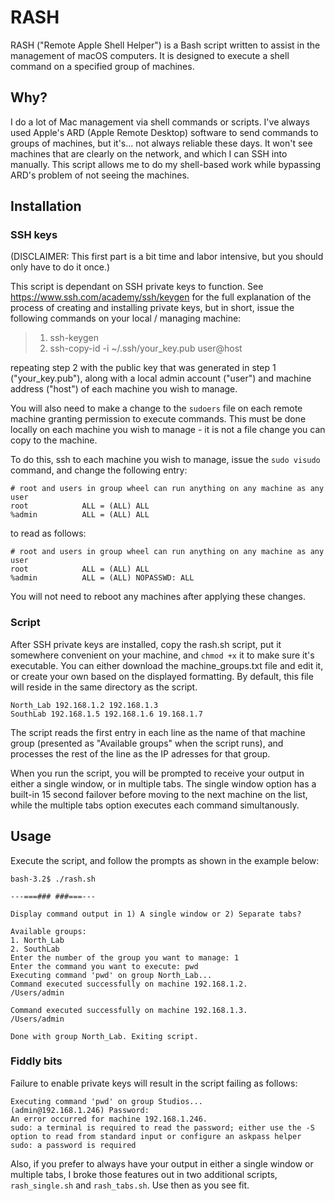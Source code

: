# RASH

RASH ("Remote Apple Shell Helper") is a Bash script written to assist in the management of macOS computers. It is designed to execute a shell command on a specified group of machines.

## Why?

I do a lot of Mac management via shell commands or scripts. I've always used Apple's ARD (Apple Remote Desktop) software to send commands to groups of machines, but it's... not always reliable these days. It won't see machines that are clearly on the network, and which I can SSH into manually. This script allows me to do my shell-based work while bypassing ARD's problem of not seeing the machines.

## Installation

### SSH keys

(DISCLAIMER: This first part is a bit time and labor intensive, but you should only have to do it once.)

This script is dependant on SSH private keys to function. See https://www.ssh.com/academy/ssh/keygen for the full explanation of the process of creating and installing private keys, but in short, issue the following commands on your local / managing machine:

> 1) ssh-keygen
> 2) ssh-copy-id -i ~/.ssh/your_key.pub user@host

repeating step 2 with the public key that was generated in step 1 ("your_key.pub"), along with a local admin account ("user") and machine address ("host") of each machine you wish to manage.

You will also need to make a change to the `sudoers` file on each remote machine granting permission to execute commands. This must be done locally on each machine you wish to manage - it is not a file change you can copy to the machine.

To do this, ssh to each machine you wish to manage, issue the `sudo visudo` command, and change the following entry:

```
# root and users in group wheel can run anything on any machine as any user
root            ALL = (ALL) ALL
%admin          ALL = (ALL) ALL
```

to read as follows:

```
# root and users in group wheel can run anything on any machine as any user
root            ALL = (ALL) ALL
%admin          ALL = (ALL) NOPASSWD: ALL
```

You will not need to reboot any machines after applying these changes.

### Script

After SSH private keys are installed, copy the rash.sh script, put it somewhere convenient on your machine, and `chmod +x` it to make sure it's executable. You can either download the machine_groups.txt file and edit it, or create your own based on the displayed formatting. By default, this file will reside in the same directory as the script. 

```
North_Lab 192.168.1.2 192.168.1.3
SouthLab 192.168.1.5 192.168.1.6 19.168.1.7
```

The script reads the first entry in each line as the name of that machine group (presented as "Available groups" when the script runs), and processes the rest of the line as the IP adresses for that group.

When you run the script, you will be prompted to receive your output in either a single window, or in multiple tabs. The single window option has a built-in 15 second failover before moving to the next machine on the list, while the multiple tabs option executes each command simultanously.

## Usage

Execute the script, and follow the prompts as shown in the example below:

```
bash-3.2$ ./rash.sh

---===### ###===---

Display command output in 1) A single window or 2) Separate tabs? 

Available groups:
1. North_Lab
2. SouthLab
Enter the number of the group you want to manage: 1
Enter the command you want to execute: pwd
Executing command 'pwd' on group North_Lab...
Command executed successfully on machine 192.168.1.2.
/Users/admin

Command executed successfully on machine 192.168.1.3.
/Users/admin

Done with group North_Lab. Exiting script.
```

### Fiddly bits

Failure to enable private keys will result in the script failing as follows:

```
Executing command 'pwd' on group Studios...
(admin@192.168.1.246) Password:
An error occurred for machine 192.168.1.246.
sudo: a terminal is required to read the password; either use the -S option to read from standard input or configure an askpass helper
sudo: a password is required
```

Also, if you prefer to always have your output in either a single window or multiple tabs, I broke those features out in two additional scripts, `rash_single.sh` and `rash_tabs.sh`. Use then as you see fit.
